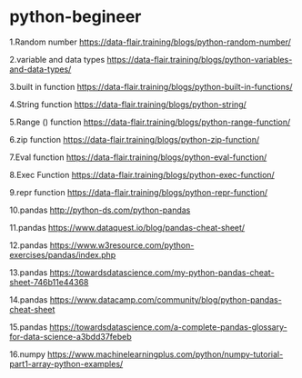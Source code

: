 # python-begineer

1.Random number 
https://data-flair.training/blogs/python-random-number/


2.variable and data types
https://data-flair.training/blogs/python-variables-and-data-types/


3.built in function 
https://data-flair.training/blogs/python-built-in-functions/


4.String function
https://data-flair.training/blogs/python-string/


5.Range () function
https://data-flair.training/blogs/python-range-function/


6.zip function 
https://data-flair.training/blogs/python-zip-function/

7.Eval function
https://data-flair.training/blogs/python-eval-function/


8.Exec Function
https://data-flair.training/blogs/python-exec-function/


9.repr function
https://data-flair.training/blogs/python-repr-function/




10.pandas 
http://python-ds.com/python-pandas


11.pandas https://www.dataquest.io/blog/pandas-cheat-sheet/

12.pandas https://www.w3resource.com/python-exercises/pandas/index.php

13.pandas https://towardsdatascience.com/my-python-pandas-cheat-sheet-746b11e44368

14.pandas https://www.datacamp.com/community/blog/python-pandas-cheat-sheet

15.pandas https://towardsdatascience.com/a-complete-pandas-glossary-for-data-science-a3bdd37febeb

16.numpy https://www.machinelearningplus.com/python/numpy-tutorial-part1-array-python-examples/
